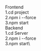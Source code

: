 Frontend\
  1.cd project\
  2.npm i --force\
  3.npm start\
Backend\
  1.cd Server\
  2.npm i --force\
  3.npm start\
